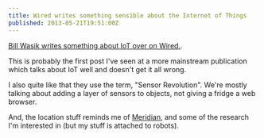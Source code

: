 ```yaml
---
title: Wired writes something sensible about the Internet of Things
published: 2013-05-21T19:51:00Z
---
```


[Bill Wasik writes something about IoT over on Wired.][post].

This is probably the first post I've seen at a more mainstream publication which
talks about IoT well and doesn't get it all wrong. 

I also quite like that they use the term, "Sensor Revolution". We're mostly talking 
about adding a layer of sensors to objects, not giving a fridge a web browser.

And, the location stuff reminds me of [Meridian][], and some of the research I'm 
interested in (but my stuff is attached to robots).

[post]: http://canadian-fury.com//2013/04/04/expectations/
[Meridian]: http://www.meridianapps.com/

